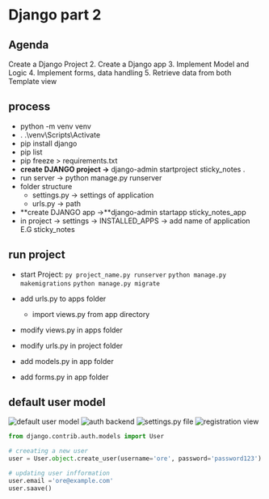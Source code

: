 # Django part 2

## Agenda

Create a Django Project
2. Create a Django app
3. Implement Model and Logic
4. Implement forms, data handling
5. Retrieve data from both Template view

## process

- python -m venv venv
- . .\venv\Scripts\Activate
- pip install django
- pip list
- pip freeze > requirements.txt
- **create DJANGO project ->** django-admin startproject sticky_notes .
- run server -> python manage.py runserver
- folder structure
  - settings.py -> settings of application
  - urls.py ->  path
- **create DJANGO app ->**django-admin startapp sticky_notes_app
- in project -> settings -> INSTALLED_APPS -> add name of application E.G sticky_notes

## run project

- start Project:
```py project_name.py runserver```
```python manage.py makemigrations```
```python manage.py migrate```

- add urls.py to apps folder
  - import views.py from app directory
- modify views.py in apps folder
- modify urls.py in project folder
- add models.py in app folder
- add forms.py in app folder

## default user model

![default user model](image.png)
![auth backend](image-1.png)
![settings.py file](image-2.png)
![registration view](image-3.png)

``` py
from django.contrib.auth.models import User

# creeating a new user 
user = User.object.create_user(username='ore', password='password123')

# updating user infformation 
user.email ='ore@example.com'
user.saave()
```